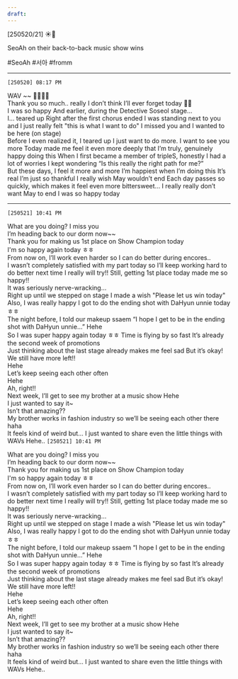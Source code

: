 ```yaml
---
draft:
---
```

[250520/21] ☀️💭 

SeoAh on their back-to-back music show wins

#SeoAh #서아 #fromm
___


`[250520] 08:17 PM`

WAV ~~ 🤍🤍🥺🥺  
Thank you so much.. really
I don’t think I’ll ever forget today 🥺🥺  
I was so happy
And earlier, during the Detective Soseol stage…  
I… teared up
Right after the first chorus ended
I was standing next to you
and I just really felt "this is what I want to do"
I missed you and I wanted to be here (on stage)  
Before I even realized it, I teared up
I just want to do more. I want to see you more
Today made me feel it even more deeply
that I’m truly, genuinely happy doing this
When I first became a member of tripleS, honestly
I had a lot of worries
I kept wondering “Is this really the right path for me?”  
But these days, I feel it more and more
I’m happiest when I’m doing this
It’s real 
I’m just so thankful
I really wish May wouldn’t end
Each day passes so quickly, which makes it feel even more bittersweet...
I really really don’t want May to end
I was so happy today

___
`[250521] 10:41 PM`

What are you doing? 
I miss you  
I’m heading back to our dorm now~~  
Thank you for making us 1st place on Show Champion today  
I'm so happy again today
ㅎㅎ  
From now on, I’ll work even harder so I can do better during encores..  
I wasn’t completely satisfied with my part today
so I’ll keep working hard to do better next time
I really will try!!
Still, getting 1st place today made me so happy!!  
It was seriously nerve-wracking…  
Right up until we stepped on stage
I made a wish 
"Please let us win today"
Also, I was really happy I got to do the ending shot with DaHyun unnie today  
ㅎㅎ  
The night before, I told our makeup ssaem 
“I hope I get to be in the ending shot with DaHyun unnie…”
Hehe  
So I was super happy again today ㅎㅎ
Time is flying by so fast 
It’s already the second week of promotions  
Just thinking about the last stage already makes me feel sad
But it’s okay!  
We still have more left!!  
Hehe  
Let’s keep seeing each other often  
Hehe  
Ah, right!!  
Next week, I’ll get to see my brother at a music show
Hehe  
I just wanted to say it~  
Isn’t that amazing??  
My brother works in fashion industry
so we’ll be seeing each other there haha  
It feels kind of weird
but...
I just wanted to share even the little things with WAVs
Hehe..  `[250521] 10:41 PM`

What are you doing? 
I miss you  
I’m heading back to our dorm now~~  
Thank you for making us 1st place on Show Champion today  
I'm so happy again today
ㅎㅎ  
From now on, I’ll work even harder so I can do better during encores..  
I wasn’t completely satisfied with my part today
so I’ll keep working hard to do better next time
I really will try!!
Still, getting 1st place today made me so happy!!  
It was seriously nerve-wracking…  
Right up until we stepped on stage
I made a wish 
"Please let us win today"
Also, I was really happy I got to do the ending shot with DaHyun unnie today  
ㅎㅎ  
The night before, I told our makeup ssaem 
“I hope I get to be in the ending shot with DaHyun unnie…”
Hehe  
So I was super happy again today ㅎㅎ
Time is flying by so fast 
It’s already the second week of promotions  
Just thinking about the last stage already makes me feel sad
But it’s okay!  
We still have more left!!  
Hehe  
Let’s keep seeing each other often  
Hehe  
Ah, right!!  
Next week, I’ll get to see my brother at a music show
Hehe  
I just wanted to say it~  
Isn’t that amazing??  
My brother works in fashion industry
so we’ll be seeing each other there haha  
It feels kind of weird
but...
I just wanted to share even the little things with WAVs
Hehe..  
